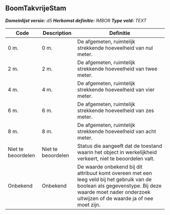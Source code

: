 ﻿## BoomTakvrijeStam

*__Domeinlijst versie:__ d5*
*__Herkomst definitie:__ IMBOR*
*__Type veld:__ TEXT*

|__Code__ |__Description__ |__Definitie__	|
|	---	|	---	|   ---	| 
| 0 m. | 0 m. | De afgemeten, ruimtelijk strekkende hoeveelheid van nul meter. |
| 2 m. | 2 m. | De afgemeten, ruimtelijk strekkende hoeveelheid van twee meter. |
| 4 m. | 4 m. | De afgemeten, ruimtelijk strekkende hoeveelheid van vier meter. |
| 6 m. | 6 m. | De afgemeten, ruimtelijk strekkende hoeveelheid van zes meter. |
| 8 m. | 8 m. | De afgemeten, ruimtelijk strekkende hoeveelheid van acht meter. |
| Niet te beoordelen | Niet te beoordelen | Status die aangeeft dat de toestand waarin het object in werkelijkheid verkeert, niet te beoordelen valt. |
| Onbekend | Onbekend | De waarde onbekend bij dit attribuut komt overeen met een leeg veld bij het gebruik van de boolean als gegevenstype. Bij deze waarde moet nader onderzoek uitwijzen of de waarde ja of nee moet zijn. |
